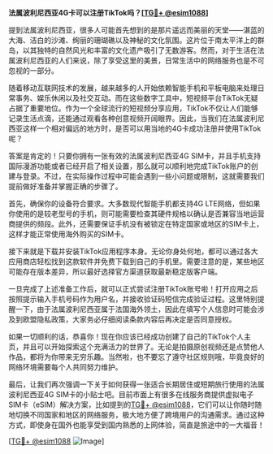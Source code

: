 **法属波利尼西亚4G卡可以注册TikTok吗？[[TG💪+ @esim1088](https://t.me/s/esim1088)]**

提到法属波利尼西亚，很多人可能首先想到的是那片遥远而美丽的天堂——湛蓝的大海、洁白的沙滩、绚丽的珊瑚礁以及神秘的文化氛围。这片位于南太平洋上的群岛，以其独特的自然风光和丰富的文化遗产吸引了无数游客。然而，对于生活在法属波利尼西亚的人们来说，除了享受这里的美景，日常生活中的网络服务也是不可忽视的一部分。

随着移动互联网技术的发展，越来越多的人开始依赖智能手机和平板电脑来处理日常事务、娱乐休闲以及社交互动。而在这些数字工具中，短视频平台TikTok无疑占据了重要地位。作为一个全球流行的短视频分享应用，TikTok不仅让人们能够记录生活点滴，还能通过观看各种创意视频开阔眼界。因此，当我们在法属波利尼西亚这样一个相对偏远的地方时，是否可以用当地的4G卡成功注册并使用TikTok呢？

答案是肯定的！只要你拥有一张有效的法属波利尼西亚4G SIM卡，并且手机支持国际漫游功能或者已经开启了相关设置，那么就可以顺利地完成TikTok账户的创建与登录。不过，在实际操作过程中可能会遇到一些小问题或限制，这就需要我们提前做好准备并掌握正确的步骤了。

首先，确保你的设备符合要求。大多数现代智能手机都支持4G LTE网络，但如果你使用的是较老型号的手机，则可能需要检查其硬件规格以确认是否兼容当地运营商提供的频段。此外，还需要保证手机没有被锁定在特定国家或地区的SIM卡上，这样才能正常使用海外购买的SIM卡。

接下来就是下载并安装TikTok应用程序本身。无论你身处何地，都可以通过各大应用商店轻松找到这款软件并免费下载到自己的手机里。需要注意的是，某些地区可能存在版本差异，所以最好选择官方渠道获取最新稳定版客户端。

一旦完成了上述准备工作后，就可以正式尝试注册TikTok账号啦！打开应用之后按照提示输入手机号码作为用户名，并接收验证码短信完成验证过程。这里特别提醒一下，由于法属波利尼西亚属于法国海外领土，因此在填写个人信息时可能会涉及到欧盟隐私政策，大家务必仔细阅读条款内容后再决定是否同意授权。

如果一切顺利的话，恭喜你！现在你应该已经成功创建了自己的TikTok个人主页，并且可以开始探索这个充满活力的世界了。无论是拍摄原创视频还是点赞他人作品，都将为你带来无穷乐趣。当然啦，也不要忘了遵守社区规则哦，毕竟良好的网络环境需要每个人共同努力维护。

最后，让我们再次强调一下关于如何获得一张适合长期居住或短期旅行使用的法属波利尼西亚4G SIM卡的小贴士吧。目前市面上有很多在线服务商提供虚拟电子SIM卡（eSIM）解决方案，比如提到的[TG💪+ @esim1088](https://t.me/s/esim1088)，它们可以让你随时随地切换不同国家和地区的网络服务，极大地方便了跨境用户的沟通需求。通过这种方式，即使身在国外也能享受到国内熟悉的上网体验，简直是旅途中的一大福音！

[[TG💪+ @esim1088](https://t.me/s/esim1088) ![Image](https://i.postimg.cc/4NQfJmqS/Snipaste-2025-05-13-00-14-12.png)]